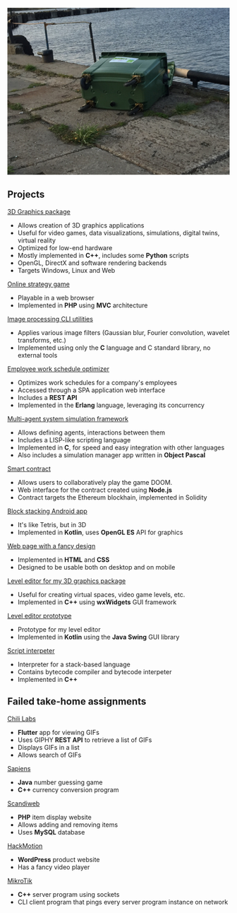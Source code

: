 ![miskaste](miskaste.jpg)

## Projects

[3D Graphics package](https://github.com/racenis/tram-sdk)
- Allows creation of 3D graphics applications
- Useful for video games, data visualizations, simulations, digital twins, virtual reality
- Optimized for low-end hardware
- Mostly implemented in **C++**, includes some **Python** scripts
- OpenGL, DirectX and software rendering backends
- Targets Windows, Linux and Web

[Online strategy game](https://github.com/racenis/kakis)
- Playable in a web browser
- Implemented in **PHP** using **MVC** architecture

[Image processing CLI utilities](https://github.com/racenis/DatZ5023)
- Applies various image filters (Gaussian blur, Fourier convolution, wavelet transforms, etc.)
- Implemented using only the **C** language and C standard library, no external tools

[Employee work schedule optimizer](https://github.com/racenis/DatZ6103--MAZAIS-un-LIELAIS-praktiskais-darbs)
- Optimizes work schedules for a company's employees
- Accessed through a SPA application web interface
- Includes a **REST API**
- Implemented in the **Erlang** language, leveraging its concurrency

[Multi-agent system simulation framework](https://github.com/racenis/daudzagenti)
- Allows defining agents, interactions between them
- Includes a LISP-like scripting language
- Implemented in **C**, for speed and easy integration with other languages
- Also includes a simulation manager app written in **Object Pascal**

[Smart contract](https://github.com/racenis/blokkedes)
- Allows users to collaboratively play the game DOOM.
- Web interface for the contract created using **Node.js**
- Contract targets the Ethereum blockhain, implemented in Solidity

[Block stacking Android app](https://github.com/racenis/block-falling)
- It's like Tetris, but in 3D
- Implemented in **Kotlin**, uses **OpenGL ES** API for graphics

[Web page with a fancy design](https://github.com/racenis/timekla-dizains)
- Implemented in **HTML** and **CSS**
- Designed to be usable both on desktop and on mobile

[Level editor for my 3D graphics package](https://github.com/racenis/tram-world-editor)
- Useful for creating virtual spaces, video game levels, etc.
- Implemented in **C++** using **wxWidgets** GUI framework

[Level editor prototype](https://github.com/racenis/tram-editor)
- Prototype for my level editor
- Implemented in **Kotlin** using the **Java Swing** GUI library

[Script interpeter](https://github.com/racenis/ligmascript)
- Interpreter for a stack-based language
- Contains bytecode compiler and bytecode interpeter
- Implemented in **C++**

## Failed take-home assignments

[Chili Labs](https://github.com/racenis/chilitest)
- **Flutter** app for viewing GIFs
- Uses GIPHY **REST API** to retrieve a list of GIFs
- Displays GIFs in a list
- Allows search of GIFs

[Sapiens](https://github.com/racenis/sapiens)
- **Java** number guessing game
- **C++** currency conversion program

[Scandiweb](https://github.com/racenis/scanditask)
- **PHP** item display website
- Allows adding and removing items
- Uses **MySQL** database 

[HackMotion](https://github.com/racenis/ppage)
- **WordPress** product website
- Has a fancy video player

[MikroTik](https://github.com/racenis/socket)
- **C++** server program using sockets
- CLI client program that pings every server program instance on network


